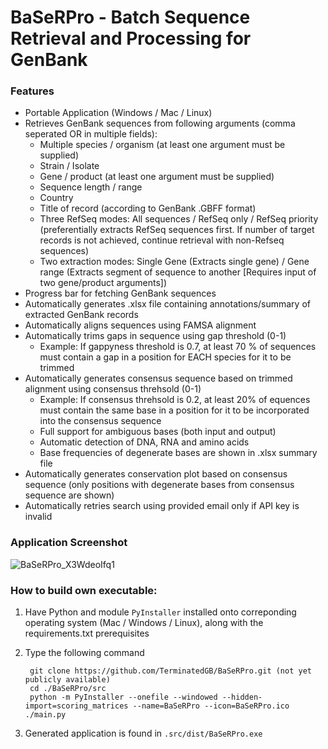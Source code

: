 # BaSeRPro - Batch Sequence Retrieval and Processing for GenBank

### Features

* Portable Application (Windows / Mac / Linux)
* Retrieves GenBank sequences from following arguments (comma seperated OR in multiple fields): 
  * Multiple species / organism (at least one argument must be supplied)
  * Strain / Isolate 
  * Gene / product (at least one argument must be supplied)
  * Sequence length / range
  * Country
  * Title of record (according to GenBank .GBFF format)
  * Three RefSeq modes: All sequences / RefSeq only / RefSeq priority (preferentially extracts RefSeq sequences first. If number of target records is not achieved, continue retrieval with non-Refseq sequences)
  * Two extraction modes: Single Gene (Extracts single gene) / Gene range (Extracts segment of sequence to another [Requires input of two gene/product arguments])
* Progress bar for fetching GenBank sequences
* Automatically generates .xlsx file containing annotations/summary of extracted GenBank records
* Automatically aligns sequences using FAMSA alignment
* Automatically trims gaps in sequence using gap threshold (0-1)
  * Example: If gappyness threshold is 0.7, at least 70 % of sequences must contain a gap in a position for EACH species for it to be trimmed
* Automatically generates consensus sequence based on trimmed alignment using consensus threhsold (0-1)
  * Example: If consensus threhsold is 0.2, at least 20% of equences must contain the same base in a position for it to be incorporated into the consensus sequence
  * Full support for ambiguous bases (both input and output)
  * Automatic detection of DNA, RNA and amino acids
  * Base frequencies of degenerate bases are shown in .xlsx summary file
* Automatically generates conservation plot based on consensus sequence (only positions with degenerate bases from consensus sequence are shown)
* Automatically retries search using provided email only if API key is invalid


### Application Screenshot

![BaSeRPro_X3WdeoIfq1](https://github.com/user-attachments/assets/4ee0fefd-73fc-4e27-a072-70833700a910)

### How to build own executable:

1. Have Python and module `PyInstaller` installed onto correponding operating system (Mac / Windows / Linux), along with the requirements.txt prerequisites

2. Type the following command

		git clone https://github.com/TerminatedGB/BaSeRPro.git (not yet publicly available)
		cd ./BaSeRPro/src
		python -m PyInstaller --onefile --windowed --hidden-import=scoring_matrices --name=BaSeRPro --icon=BaSeRPro.ico ./main.py

3. Generated application is found in `.src/dist/BaSeRPro.exe`
